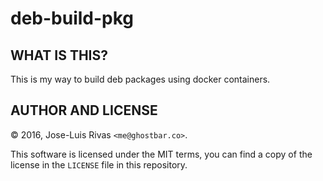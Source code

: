 deb-build-pkg
=============

WHAT IS THIS?
-------------
This is my way to build deb packages using docker containers.

AUTHOR AND LICENSE
------------------
© 2016, Jose-Luis Rivas `<me@ghostbar.co>`.

This software is licensed under the MIT terms, you can find a copy of the
license in the `LICENSE` file in this repository.
